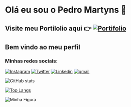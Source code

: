 # Olá eu sou o Pedro Martyns 🦊
## Visite  meu Portilolio aqui 👉 [![Portifolio](https://img.icons8.com/?size=512&id=ezygyOmhtLWn&format=png)](https://pedromartyns.netlify.app/)
## Bem vindo ao meu perfil
### Minhas redes sociais:
[![Instagram](https://img.shields.io/badge/Instagram-E4405F?style=for-the-badge&logo=instagram&logoColor=white)](https://www.instagram.com/opedromartyns/)
[![Twitter](https://img.shields.io/badge/Twitter-1DA1F2?style=for-the-badge&logo=twitter&logoColor=white)](https://twitter.com/Opedromartyns/)
[![Linkedin](https://img.shields.io/badge/LinkedIn-0077B5?style=for-the-badge&logo=linkedin&logoColor=white)](https://www.linkedin.com/in/pedro-martins-83568a20a/) 
[![gmail](https://img.shields.io/badge/Gmail-D14836?style=for-the-badge&logo=gmail&logoColor=white)](<a href="mailto:1999martyns.com.br">) 

![ GitHub stats](https://github-readme-stats.vercel.app/api?username=Opedromartyns&show_icons=true&theme=transparent)

[![Top Langs](https://github-readme-stats.vercel.app/api/top-langs/?username=Opedromartyns)](https://github.com/Opedromartyns/github-readme-stats)


 <img src="https://blog.appi9.com/wp-content/uploads/2020/06/1_L_QoAG863l8QvqxpNyBiqw.gif" alt="Minha Figura">

 
